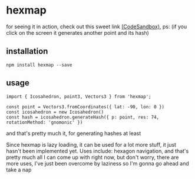 # hexmap
for seeing it in action, check out this sweet link [(CodeSandbox)](https://codesandbox.io/s/hex-map-dev-z0qc0?file=/src/sketch.ts), ps: (if you click on the screen it generates another point and its hash)
## installation
```
npm install hexmap --save
```
## usage
```
import { Icosahedron, point3, Vectors3 } from 'hexmap';

const point = Vectors3.fromCoordinates({ lat: -90, lon: 0 })
const icosahedron = new Icosahedron()
const hash = icosahedron.generateHash({ p: point, res: 74, rotationMethod: 'gnomonic' })
```
and that's pretty much it, for generating hashes at least

Since hexmap is lazy loading, it can be used for a lot more stuff, it just hasn't been implemented yet. Uses include: hexagon navigation, and that's pretty much all I can come up with right now, but don't worry, there are more uses, I've just been overcome by laziness so I'm gonna go ahead and take a nap